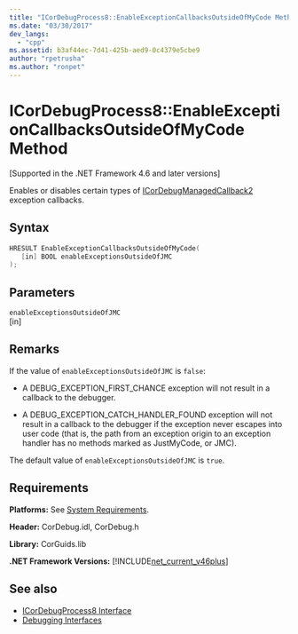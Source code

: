 ```yaml
---
title: "ICorDebugProcess8::EnableExceptionCallbacksOutsideOfMyCode Method"
ms.date: "03/30/2017"
dev_langs: 
  - "cpp"
ms.assetid: b3af44ec-7d41-425b-aed9-0c4379e5cbe9
author: "rpetrusha"
ms.author: "ronpet"
---
```

# ICorDebugProcess8::EnableExceptionCallbacksOutsideOfMyCode Method
[Supported in the .NET Framework 4.6 and later versions]  
  
 Enables or disables certain types of [ICorDebugManagedCallback2](../../../../docs/framework/unmanaged-api/debugging/icordebugmanagedcallback2-interface.md) exception callbacks.  
  
## Syntax  
  
```cpp
HRESULT EnableExceptionCallbacksOutsideOfMyCode(  
   [in] BOOL enableExceptionsOutsideOfJMC  
);  
```  
  
## Parameters  
 `enableExceptionsOutsideOfJMC`  
 [in]  
  
## Remarks  
 If the value of `enableExceptionsOutsideOfJMC` is `false`:  
  
- A DEBUG_EXCEPTION_FIRST_CHANCE exception will not result in a callback to the debugger.  
  
- A DEBUG_EXCEPTION_CATCH_HANDLER_FOUND exception will not result in a callback to the debugger if the exception never escapes into user code (that is, the path from an exception origin to an exception handler has no methods marked as JustMyCode, or JMC).  
  
 The default value of `enableExceptionsOutsideOfJMC` is `true`.  
  
## Requirements  
 **Platforms:** See [System Requirements](../../../../docs/framework/get-started/system-requirements.md).  
  
 **Header:** CorDebug.idl, CorDebug.h  
  
 **Library:** CorGuids.lib  
  
 **.NET Framework Versions:** [!INCLUDE[net_current_v46plus](../../../../includes/net-current-v46plus-md.md)]  
  
## See also

- [ICorDebugProcess8 Interface](../../../../docs/framework/unmanaged-api/debugging/icordebugprocess8-interface.md)
- [Debugging Interfaces](../../../../docs/framework/unmanaged-api/debugging/debugging-interfaces.md)
